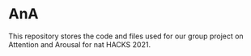 # AnA
This repository stores the code and files used for our group project on Attention and Arousal for nat HACKS 2021.
